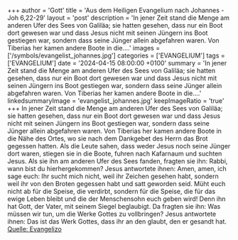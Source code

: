 +++
author = 'Gott'
title = 'Aus dem Heiligen Evangelium nach Johannes - Joh 6,22-29'
layout = 'post'
description = 'In jener Zeit stand die Menge am anderen Ufer des Sees von Galiläa; sie hatten gesehen, dass nur ein Boot dort gewesen war und dass Jesus nicht mit seinen Jüngern ins Boot gestiegen war, sondern dass seine Jünger allein abgefahren waren. Von Tiberias her kamen andere Boote in die....'
images = ['/symbols/evangelist_johannes.jpg']
categories = ['EVANGELIUM']
tags = ['EVANGELIUM']
date = '2024-04-15 08:00:00 +0100'
summary = 'In jener Zeit stand die Menge am anderen Ufer des Sees von Galiläa; sie hatten gesehen, dass nur ein Boot dort gewesen war und dass Jesus nicht mit seinen Jüngern ins Boot gestiegen war, sondern dass seine Jünger allein abgefahren waren. Von Tiberias her kamen andere Boote in die....'
linkedsummaryImage = 'evangelist_johannes.jpg'
keepImageRatio = 'true'
+++
In jener Zeit stand die Menge am anderen Ufer des Sees von Galiläa; sie hatten gesehen, dass nur ein Boot dort gewesen war und dass Jesus nicht mit seinen Jüngern ins Boot gestiegen war, sondern dass seine Jünger allein abgefahren waren.
Von Tiberias her kamen andere Boote in die Nähe des Ortes, wo sie nach dem Dankgebet des Herrn das Brot gegessen hatten.<!--more-->
Als die Leute sahen, dass weder Jesus noch seine Jünger dort waren, stiegen sie in die Boote, fuhren nach Kafarnaum und suchten Jesus.
Als sie ihn am anderen Ufer des Sees fanden, fragten sie ihn: Rabbi, wann bist du hierhergekommen?
Jesus antwortete ihnen: Amen, amen, ich sage euch: Ihr sucht mich nicht, weil ihr Zeichen gesehen habt, sondern weil ihr von den Broten gegessen habt und satt geworden seid.
Müht euch nicht ab für die Speise, die verdirbt, sondern für die Speise, die für das ewige Leben bleibt und die der Menschensohn euch geben wird! Denn ihn hat Gott, der Vater, mit seinem Siegel beglaubigt.
Da fragten sie ihn: Was müssen wir tun, um die Werke Gottes zu vollbringen?
Jesus antwortete ihnen: Das ist das Werk Gottes, dass ihr an den glaubt, den er gesandt hat.<br> [Quelle: Evangelizo](https://evangeliumtagfuertag.org/DE/gospel)
